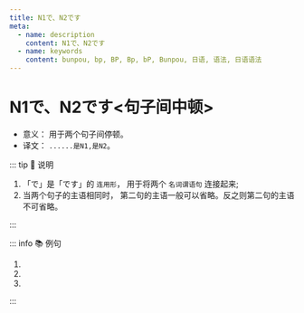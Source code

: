 ```yaml
---
title: N1で、N2です
meta:
  - name: description
    content: N1で、N2です
  - name: keywords
    content: bunpou, bp, BP, Bp, bP, Bunpou, 日语, 语法, 日语语法
---
```


# N1で、N2です<句子间中顿> <Badge type="tip" text="N5" />

* 意义： 用于两个句子间停顿。
* 译文： `......是N1,是N2`。

::: tip :bookmark: 说明

1. 「で」是「です」的 `连用形`， 用于将两个 `名词谓语句` 连接起来;
2. 当两个句子的主语相同时， 第二句的主语一般可以省略。反之则第二句的主语不可省略。

:::

::: info :books: 例句

1. <grammer-content id='1-2-1-0' sentence="[高橋/たかはし]さんは[高校/こうこう]の[後輩/こうはい]**で**、[今/いま]、[京華大学/きょうかだいがく]の[語学留学生/ごがくりゅうがくせい]**です**。" trans='高桥是高中的学妹， 现在是京华大学的语言留学生。' />
2. <grammer-content id='1-2-1-1' sentence="こちらは[日本語学科/にほんごがっか]の[方/かた]**で**、[王/おう]さん**です**。" trans='这位是日语系的小王。' />
3. <grammer-content id='1-2-1-2' sentence="[王/おう]さんは[日本語学科/にほんごがっか]の[学生/がくせい]**で**、[二/に][年生/ねんせい]**です**。" trans='小王是日语系二年级的学生。' />

:::
